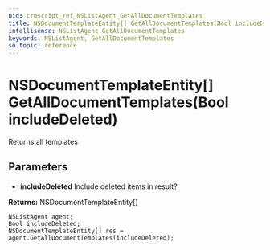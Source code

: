 ```yaml
---
uid: crmscript_ref_NSListAgent_GetAllDocumentTemplates
title: NSDocumentTemplateEntity[] GetAllDocumentTemplates(Bool includeDeleted)
intellisense: NSListAgent.GetAllDocumentTemplates
keywords: NSListAgent, GetAllDocumentTemplates
so.topic: reference
---
```


# NSDocumentTemplateEntity[] GetAllDocumentTemplates(Bool includeDeleted)

Returns all templates

## Parameters

* **includeDeleted** Include deleted items in result?

**Returns:** NSDocumentTemplateEntity[]

```crmscript
NSListAgent agent;
Bool includeDeleted;
NSDocumentTemplateEntity[] res = agent.GetAllDocumentTemplates(includeDeleted);
```

